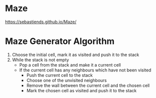# Maze

https://sebastiends.github.io/Maze/

# Maze Generator Algorithm

1. Choose the initial cell, mark it as visited and push it to the stack
2. While the stack is not empty
    * Pop a cell from the stack and make it a current cell
    * If the current cell has any neighbours which have not been visited
        - Push the current cell to the stack
        - Choose one of the unvisited neighbours
        - Remove the wall between the current cell and the chosen cell
        - Mark the chosen cell as visited and push it to the stack